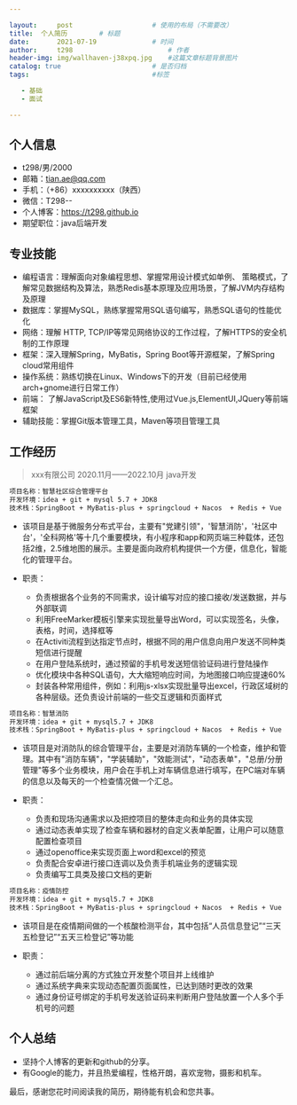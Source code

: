 ```yaml
---

layout:     post   				    # 使用的布局（不需要改）
title: 	个人简历		# 标题 
date:       2021-07-19				# 时间
author:     t298						# 作者
header-img: img/wallhaven-j38xpq.jpg 	#这篇文章标题背景图片
catalog: true 						# 是否归档
tags:								#标签

   - 基础
   - 面试

---
```


## 个人信息

- t298/男/2000
- 邮箱：tian.ae@qq.com
- 手机：（+86）xxxxxxxxxx（陕西）
- 微信：T298--
- 个人博客：https://t298.github.io
- 期望职位：java后端开发

## 专业技能

- 编程语言：理解面向对象编程思想、掌握常用设计模式如单例、 策略模式，了解常见数据结构及算法，熟悉Redis基本原理及应用场景，了解JVM内存结构及原理
- 数据库：掌握MySQL，熟练掌握常用SQL语句编写，熟悉SQL语句的性能优化
- 网络：理解 HTTP, TCP/IP等常见网络协议的工作过程，了解HTTPS的安全机制的工作原理
- 框架：深入理解Spring，MyBatis，Spring Boot等开源框架，了解Spring cloud常用组件
- 操作系统：熟练切换在Linux、Windows下的开发（目前已经使用arch+gnome进行日常工作）
- 前端： 了解JavaScript及ES6新特性,使用过Vue.js,ElementUI,JQuery等前端框架
- 辅助技能：掌握Git版本管理工具，Maven等项目管理工具

## 工作经历

> xxx有限公司 2020.11月——2022.10月 java开发

```tex
项目名称：智慧社区综合管理平台
开发环境：idea + git + mysql 5.7 + JDK8
技术栈：SpringBoot + MyBatis-plus + springcloud + Nacos  + Redis + Vue
```

- 该项目是基于微服务分布式平台，主要有"党建引领"，'智慧消防'，'社区中台'，'全科网格'等十几个重要模块，有小程序和app和网页端三种载体，还包括2维，2.5维地图的展示。主要是面向政府机构提供一个方便，信息化，智能化的管理平台。
- 职责：

  - 负责根据各个业务的不同需求，设计编写对应的接口接收/发送数据，并与外部联调
  - 利用FreeMarker模板引擎来实现批量导出Word，可以实现签名，头像，表格，时间，选择框等
  - 在Activiti流程到达指定节点时，根据不同的用户信息向用户发送不同种类短信进行提醒
  - 在用户登陆系统时，通过预留的手机号发送短信验证码进行登陆操作
  - 优化模块中各种SQL语句，大大缩短响应时间，为地图接口响应提速60%
  - 封装各种常用组件，例如：利用js-xlsx实现批量导出excel，行政区域树的各种层级。还负责设计前端的一些交互逻辑和页面样式

```tex
项目名称：智慧消防
开发环境：idea + git + mysql5.7 + JDK8
技术栈：SpringBoot + MyBatis-plus + springcloud + Nacos  + Redis + Vue
```

- 该项目是对消防队的综合管理平台，主要是对消防车辆的一个检查，维护和管理。其中有"消防车辆"，"学装辅助"，"效能测试"，"动态表单"，"总册/分册管理"等多个业务模块，用户会在手机上对车辆信息进行填写，在PC端对车辆的信息以及每天的一个检查情况做一个汇总。
- 职责：

  - 负责和现场沟通需求以及把控项目的整体走向和业务的具体实现
  - 通过动态表单实现了检查车辆和器材的自定义表单配置，让用户可以随意配置检查项目
  - 通过openoffice来实现页面上word和excel的预览
  - 负责配合安卓进行接口连调以及负责手机端业务的逻辑实现
  - 负责编写工具类及接口文档的更新

```tex
项目名称：疫情防控
开发环境：idea + git + mysql5.7 + JDK8
技术栈：SpringBoot + MyBatis-plus + springcloud + Nacos  + Redis + Vue
```

- 该项目是在疫情期间做的一个核酸检测平台，其中包括“人员信息登记”“三天五检登记”“五天三检登记”等功能
- 职责：

  - 通过前后端分离的方式独立开发整个项目并上线维护 
  - 通过系统字典来实现动态配置页面属性，已达到随时更改的效果
  - 通过身份证号绑定的手机号发送验证码来判断用户登陆放置一个人多个手机号的问题

## 个人总结

- 坚持个人博客的更新和github的分享。
- 有Google的能力，并且热爱编程，性格开朗，喜欢宠物，摄影和机车。

最后，感谢您花时间阅读我的简历，期待能有机会和您共事。

